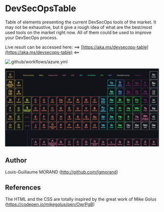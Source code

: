 # DevSecOpsTable

Table of elements presenting the current DevSecOps tools of the market. It may not be exhaustive, but it give a rough idea of what are the best/most used tools on the market right now. All of them could be used to improve your DevSecOps process.

Live result can be accessed here: ==> [https://aka.ms/devsecops-table](https://aka.ms/devsecops-table) <==

![.github/workflows/azure.yml](https://github.com/lgmorand/DevSecOpsTable/workflows/.github/workflows/azure.yml/badge.svg)

![Screenshot](./demo.png "Result screenshot")

## Author

Louis-Guillaume MORAND (http://github.com/lgmorand)

## References

The HTML and the CSS are totally inspired by the great work of Mike Golus (https://codepen.io/mikegolus/pen/OwrPgB)
